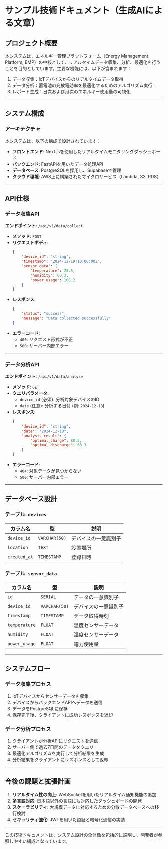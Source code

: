 # サンプル技術ドキュメント（生成AIによる文章）

## プロジェクト概要
本システムは、エネルギー管理プラットフォーム（Energy Management Platform, EMP）の中核として、リアルタイムデータ収集、分析、最適化を行うことを目的としています。主要な機能には、以下が含まれます：
1. データ収集：IoTデバイスからのリアルタイムデータ取得
2. データ分析：蓄電池の充放電効率を最適化するためのアルゴリズム実行
3. レポート生成：日次および月次のエネルギー使用量の可視化

---

## システム構成
### アーキテクチャ
本システムは、以下の構成で設計されています：
- **フロントエンド**: Next.jsを使用したリアルタイムモニタリングダッシュボード
- **バックエンド**: FastAPIを用いたデータ処理API
- **データベース**: PostgreSQLを採用し、Supabaseで管理
- **クラウド環境**: AWS上に構築されたマイクロサービス（Lambda, S3, RDS）

---

## API仕様
### データ収集API
**エンドポイント**: `/api/v1/data/collect`

- **メソッド**: `POST`
- **リクエストボディ**:
  ```json
  {
      "device_id": "string",
      "timestamp": "2024-12-19T10:00:00Z",
      "sensor_data": {
          "temperature": 25.5,
          "humidity": 60.3,
          "power_usage": 100.2
      }
  }
  ```
- **レスポンス**:
  ```json
  {
      "status": "success",
      "message": "Data collected successfully"
  }
  ```
- **エラーコード**:
  - `400`: リクエスト形式が不正
  - `500`: サーバー内部エラー

---

### データ分析API
**エンドポイント**: `/api/v1/data/analyze`

- **メソッド**: `GET`
- **クエリパラメータ**:
  - `device_id` (必須): 分析対象デバイスのID
  - `date` (任意): 分析する日付 (例: `2024-12-18`)
- **レスポンス**:
  ```json
  {
      "device_id": "string",
      "date": "2024-12-18",
      "analysis_result": {
          "optimal_charge": 80.5,
          "optimal_discharge": 60.3
      }
  }
  ```
- **エラーコード**:
  - `404`: 対象データが見つからない
  - `500`: サーバー内部エラー

---

## データベース設計
### テーブル: `devices`
| カラム名       | 型           | 説明                 |
| -------------- | ------------ | -------------------- |
| `device_id`    | `VARCHAR(50)`| デバイスの一意識別子 |
| `location`     | `TEXT`       | 設置場所             |
| `created_at`   | `TIMESTAMP`  | 登録日時             |

### テーブル: `sensor_data`
| カラム名       | 型           | 説明                 |
| -------------- | ------------ | -------------------- |
| `id`           | `SERIAL`     | データの一意識別子   |
| `device_id`    | `VARCHAR(50)`| デバイスの一意識別子 |
| `timestamp`    | `TIMESTAMP`  | データ取得時刻       |
| `temperature`  | `FLOAT`      | 温度センサーデータ    |
| `humidity`     | `FLOAT`      | 湿度センサーデータ    |
| `power_usage`  | `FLOAT`      | 電力使用量           |

---

## システムフロー
### データ収集プロセス
1. IoTデバイスからセンサーデータを収集
2. デバイスからバックエンドAPIへデータを送信
3. データをPostgreSQLに保存
4. 保存完了後、クライアントに成功レスポンスを返却

### データ分析プロセス
1. クライアントが分析APIにリクエストを送信
2. サーバー側で過去7日間のデータをクエリ
3. 最適化アルゴリズムを実行して分析結果を生成
4. 分析結果をクライアントにレスポンスとして返却

---

## 今後の課題と拡張計画
1. **リアルタイム性の向上**: WebSocketを用いたリアルタイム通知機能の追加
2. **多言語対応**: 日本語以外の言語にも対応したダッシュボードの開発
3. **スケーラビリティ**: 大規模データに対応するための分散データベースへの移行検討
4. **セキュリティ強化**: JWTを用いた認証と暗号化通信の実装

---

この技術ドキュメントは、システム設計の全体像を包括的に説明し、開発者が参照しやすい構成となっています。

